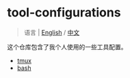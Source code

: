 # tool-configurations

> 语言 | [English](https://github.com/xuejun-xj/tool_configurations/blob/main/README.md) / [中文](https://github.com/xuejun-xj/tool_configurations/blob/main/README-zh.md)

这个仓库包含了我个人使用的一些工具配置。

- [tmux](https://github.com/xuejun-xj/tool_configurations/tree/main/tmux/)
- [bash](https://github.com/xuejun-xj/tool_configurations/tree/main/bash/)
